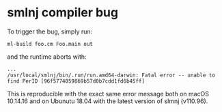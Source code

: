 # smlnj compiler bug

To trigger the bug, simply run:
```
ml-build foo.cm Foo.main out
```

and the runtime aborts with:
```
...
/usr/local/smlnj/bin/.run/run.amd64-darwin: Fatal error -- unable to find PerID [96f5774059869b57d0b7cdd1fd6b45ff]
```

This is reproducible with the exact same error message both on macOS 10.14.16
and on Ubunutu 18.04 with the latest version of slmnj (v110.96).
